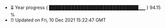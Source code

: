 - ⏳ Year progress { ████████████████████████████▁▁ } 94.15 %
- ⏰ Updated on Fri, 10 Dec 2021 15:22:47 GMT


